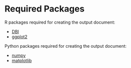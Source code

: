 Required Packages
=================

R packages required for creating the output document:

* [DBI](https://cran.r-project.org/web/packages/DBI/)
* [ggplot2](https://cran.r-project.org/web/packages/ggplot2/)

Python packages required for creating the output document:

* [numpy](https://pypi.org/project/numpy/)
* [matplotlib](https://pypi.org/project/matplotlib/)

